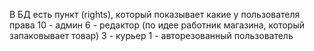 В БД есть пункт (rights), который показывает какие у пользователя права
10 - админ
6 - редактор (по идее работник магазина, который запаковывает товар)
3 - курьер
1 - авторезованный пользователь
